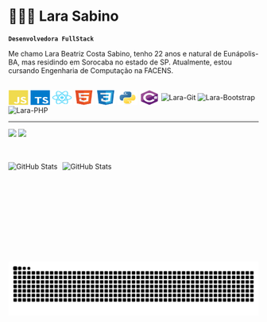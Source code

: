 # 👩🏻‍💻 Lara Sabino

**`Desenvolvedora FullStack`**

Me chamo Lara Beatriz Costa Sabino, tenho 22 anos e natural de Eunápolis-BA, mas residindo em Sorocaba no estado de SP. Atualmente, estou cursando Engenharia de Computação na FACENS.

<div style="display: inline_block"><br>
  <img align="center" 
        alt="Lara-Js"
        title="JavaScript" 
        height="30" 
        width="40" 
        src="https://raw.githubusercontent.com/devicons/devicon/master/icons/javascript/javascript-plain.svg">
  <img align="center" 
        alt="Lara-Ts" 
        title="TypeScript"
        height="30" 
        width="40" 
        src="https://raw.githubusercontent.com/devicons/devicon/master/icons/typescript/typescript-plain.svg">
  <img align="center" 
        alt="Lara-React" 
        title="ReactNative"
        height="30" 
        width="40" 
        src="https://raw.githubusercontent.com/devicons/devicon/master/icons/react/react-original.svg">
  <img align="center" 
        alt="Lara-HTML" 
        title="HTML"
        height="30" 
        width="40" 
        src="https://raw.githubusercontent.com/devicons/devicon/master/icons/html5/html5-original.svg">
  <img align="center" 
        alt="Lara-CSS" 
        title="CSS"
        height="30" 
        width="40" 
        src="https://raw.githubusercontent.com/devicons/devicon/master/icons/css3/css3-original.svg">
  <img align="center" 
        alt="Lara-Python" 
        title="Phyton"
        height="30" 
        width="40"  
        src="https://raw.githubusercontent.com/devicons/devicon/master/icons/python/python-original.svg">
  <img align="center" 
        alt="Lara-Csharp"
        title="Csharp" 
        height="30" 
        width="40" 
        src="https://raw.githubusercontent.com/devicons/devicon/master/icons/csharp/csharp-original.svg">
  <img align="center" 
        alt="Lara-Git" 
        title="Git"
        height="30" 
        width="40"
        src="https://cdn.jsdelivr.net/gh/devicons/devicon@latest/icons/git/git-original.svg" >
    <img align="center" 
         alt="Lara-Bootstrap" 
        title="Bootstrap"
        height="30" 
        width="40"
        src="https://cdn.jsdelivr.net/gh/devicons/devicon@latest/icons/bootstrap/bootstrap-original.svg" >
    <img align="center" 
         alt="Lara-PHP" 
        title="PHP"
        height="30" 
        width="40"
        src="https://cdn.jsdelivr.net/gh/devicons/devicon@latest/icons/php/php-original.svg"  >

</div>

---


<div>
    <a href = "mailto:larabcsabino@gmail.com"><img src="https://img.shields.io/badge/-Gmail-%23333?style=for-the-badge&logo=gmail&logoColor=white" target="_blank"></a>  
    <a href="https://www.linkedin.com/in/lara-sabino-3a53822b7" target="_blank"><img src="https://img.shields.io/badge/-LinkedIn-%230077B5?style=for-the-badge&logo=linkedin&logoColor=white" target="_blank"></a> 
</div>


<br style="clear:both;" />
<br/>

<div align="left">
  <img 
    align="left" 
    alt="GitHub Stats" 
    height="200" 
    style="padding-right: 10px;" 
    src="https://github-readme-stats.vercel.app/api?username=larabsab&show_icons=true&theme=dracula&custom_title="Estatísticas%20do%20GitHub%20de%20Lara%20Sabino"include_all_commits=true&locale=pt-br" 
  />

<img 
      align="left" 
      alt="GitHub Stats" 
      height="200" 
      src="https://github-readme-stats.vercel.app/api/top-langs/?username=larabsab&theme=dracula&layout=compact&custom_title=Tecnologias&langs_count=9" 
  />
</div>

###

<img src="https://raw.githubusercontent.com/larabsab/larabsab/output/snake.svg" alt="Snake animation" />
